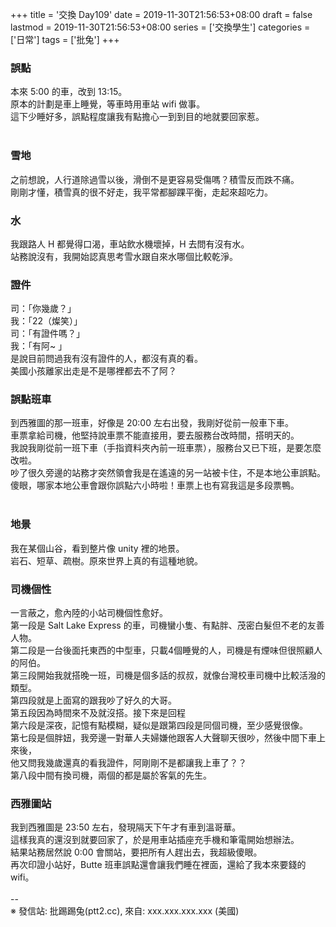 +++
title = '交換 Day109'
date = 2019-11-30T21:56:53+08:00
draft = false
lastmod = 2019-11-30T21:56:53+08:00
series = ['交換學生']
categories = ['日常']
tags = ['批兔']
+++
### 誤點 
本來 5:00 的車，改到 13:15。<br>
原本的計劃是車上睡覺，等車時用車站 wifi 做事。<br>
這下少睡好多，誤點程度讓我有點擔心一到到目的地就要回家惹。<br>
<br>
### 雪地 
之前想說，人行道除過雪以後，滑倒不是更容易受傷嗎？積雪反而跌不痛。<br>
剛剛才懂，積雪真的很不好走，我平常都腳踝平衡，走起來超吃力。<br>

### 水 
我跟路人 H 都覺得口渴，車站飲水機壞掉，H 去問有沒有水。<br>
站務說沒有，我開始認真思考雪水跟自來水哪個比較乾淨。<br>

### 證件 
司：「你幾歲？」<br>
我：「22（燦笑）」<br>
司：「有證件嗎？」<br>
我：「有阿~ 」<br>
是說目前問過我有沒有證件的人，都沒有真的看。<br>
美國小孩離家出走是不是哪裡都去不了阿？<br>

### 誤點班車 
到西雅圖的那一班車，好像是 20:00 左右出發，我剛好從前一般車下車。<br>
車票拿給司機，他堅持說車票不能直接用，要去服務台改時間，搭明天的。<br>
我說我剛從前一班下車（手指資料夾內前一班車票），服務台又已下班，是要怎麼改啦。<br>
吵了很久旁邊的站務才突然領會我是在遙遠的另一站被卡住，不是本地公車誤點。<br>
傻眼，哪家本地公車會跟你誤點六小時啦！車票上也有寫我這是多段票鴨。<br>
<br>
### 地景 
我在某個山谷，看到整片像 unity 裡的地景。<br>
岩石、短草、疏樹。原來世界上真的有這種地貌。<br>

### 司機個性 
一言蔽之，愈內陸的小站司機個性愈好。<br>
第一段是 Salt Lake Express 的車，司機蠻小隻、有點胖、茂密白髮但不老的友善人物。<br>
第二段是一台後面托東西的中型車，只載4個睡覺的人，司機是有煙味但很照顧人的阿伯。<br>
第三段開始我就搭晚一班，司機是個多話的叔叔，就像台灣校車司機中比較活潑的類型。<br>
第四段就是上面寫的跟我吵了好久的大哥。<br>
第五段因為時間來不及就沒搭。接下來是回程<br>
第六段是深夜，記憶有點模糊，疑似是跟第四段是同個司機，至少感覺很像。<br>
第七段是個胖妞，我旁邊一對華人夫婦嫌他跟客人大聲聊天很吵，然後中間下車上來後，<br>
他又問我幾歲還真的看我證件，阿剛剛不是都讓我上車了？？<br>
第八段中間有換司機，兩個的都是屬於客氣的先生。<br>

### 西雅圖站 
我到西雅圖是 23:50 左右，發現隔天下午才有車到溫哥華。<br>
這樣我真的還沒到就要回家了，於是用車站插座充手機和筆電開始想辦法。<br>
結果站務居然說 0:00 會關站，要把所有人趕出去，我超級傻眼。<br>
再次印證小站好，Butte 班車誤點還會讓我們睡在裡面，還給了我本來要錢的 wifi。<br>
<br>
--<br>
※ 發信站: 批踢踢兔(ptt2.cc), 來自: xxx.xxx.xxx.xxx (美國)<br>
